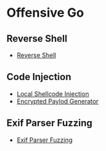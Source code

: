 # Offensive Go

## Reverse Shell
* [Reverse Shell](./rev-shell.md)

## Code Injection
* [Local Shellcode Injection](./code-injection.md)
* [Encrypted Paylod Generator](./encrypted-generator.md)

## Exif Parser Fuzzing
* [Exif Parser Fuzzing](./exif-fuzz.md)
